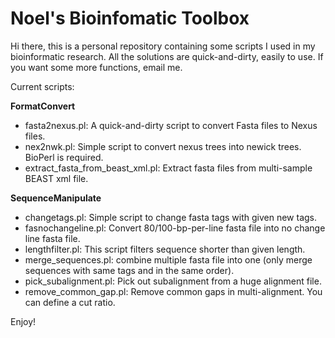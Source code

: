 # Noel's Bioinfomatic Toolbox

Hi there, this is a personal repository containing some scripts I used in my bioinformatic research.
All the solutions are quick-and-dirty, easily to use. If you want some more functions, email me.

Current scripts:

**FormatConvert**
- fasta2nexus.pl: A quick-and-dirty script to convert Fasta files to Nexus files.
- nex2nwk.pl: Simple script to convert nexus trees into newick trees. BioPerl is required.
- extract_fasta_from_beast_xml.pl: Extract fasta files from multi-sample BEAST xml file.

**SequenceManipulate**
- changetags.pl: Simple script to change fasta tags with given new tags.
- fasnochangeline.pl: Convert 80/100-bp-per-line fasta file into no change line fasta file.
- lengthfilter.pl: This script filters sequence shorter than given length.
- merge_sequences.pl: combine multiple fasta file into one (only merge sequences with same tags and in the same order).
- pick_subalignment.pl: Pick out subalignment from a huge alignment file.
- remove_common_gap.pl: Remove common gaps in multi-alignment. You can define a cut ratio.
	
	
Enjoy!
